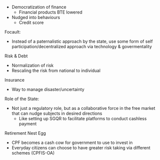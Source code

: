 - Democratization of finance
	- Financial products BTE lowered
- Nudged into behaviours
	- Credit score

Focault:
- Instead of a paternalistic approach by the state, use some form of self participation/decentralized approach via technology & govermentality

Risk & Debt
- Normalization of risk
- Rescaling the risk from national to individual

Insurance
- Way to manage disaster/uncertainty

Role of the State:
- Not just a regulatory role, but as a collaborative force in the free market that can nudge subjects in desired directions
	- Like setting up SGQR to facilitate platforms to conduct cashless payment

Retirement Nest Egg
- CPF becomes a cash cow for government to use to invest in
- Everyday citizens can choose to have greater risk taking via different schemes (CPFIS-OA)